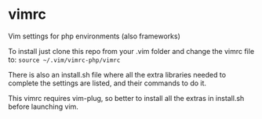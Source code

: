 # vimrc
Vim settings for php environments (also frameworks)

To install just clone this repo from your .vim folder and change the vimrc file to:
`source ~/.vim/vimrc-php/vimrc`

There is also an install.sh file where all the extra libraries needed to complete the settings are listed,
and their commands to do it.

This vimrc requires vim-plug, so better to install all the extras in install.sh before launching vim.
